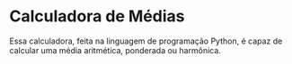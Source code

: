 # Calculadora de Médias
 Essa calculadora, feita na linguagem de programação Python, é capaz de calcular uma média aritmética, ponderada ou harmônica.
